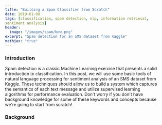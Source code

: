 ```yaml
---
title: "Building a Spam Classifier from Scratch"
date: 2019-01-08
tags: [classification, spam detection, nlp, information retrieval,
sentiment analysis]
header:
  image: "/images/spam/bow.png"
excerpt: "Spam detection for an SMS dataset from Kaggle"
mathjax: "true"
---
```

### Introduction

Spam detection is a classic Machine Learning exercise that presents a solid
introduction to classification. In this post, we will use some basic tools of
natural language processing for sentiment analysis of an SMS dataset from Kaggle.
These techniques should allow us to build a system which captures the semantics
of each text message and utilize supervised learning algorithms for performance
evaluation. Don't worry if you don't have background knowledge for some of these
keywords and concepts because we're going to start from scratch!

### Background
